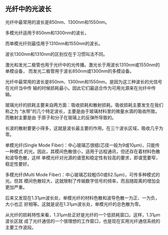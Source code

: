 
## 光纤中的光波长

光纤中最常用的波长是850nm、1300nm和1550nm。

多模光纤适用于850nm和1300nm的波长，

而单模光纤则最佳用于1310nm和1550nm的波长。

波长1300nm和1310nm的区别仅在于习惯叫法不同。

激光和发光二极管也用于光纤中的光传播。激光长于用波长1310nm或1550nm的单模设备，
而发光二极管用于波长850nm或1300nm的多模设备。

光纤中最常用的波长是850nm、1300nm和1550nm。是因为这三种波长的光信号在光纤当中传
输的时候损耗最小。因此它们最适合作为可用光源来在光纤中传输。

玻璃光纤的损耗主要来自两方面：吸收损耗和散射损耗。吸收损耗主要发生在我们称之为
“水带”的几个特定波长，主要是由于玻璃材料里的微量水滴的吸收所致。而散射主要是由
于原子和分子在玻璃上的反弹所导致的。

长波的散射要更小得多，这就是波长最主要的作用。在三个波长区域，吸收几乎为零。





单模光纤(Single Mode Fiber)：中心玻璃芯很细(芯径一般为9或10μm)，只能传一种模式
的光。因此，其模间色散很小，适用于远程通讯，但还存在着材料色散和波导色散，这样
单模光纤对光源的谱宽和稳定性有较高的要求，即谱宽要窄，稳定性要好。

多模光纤(Multi Mode Fiber)：中心玻璃芯较粗(50或62.5μm)，可传多种模式的光。但其
模间色散较大，这就限制了传输数字信号的频率，而且随距离的增加会更加严重。


后来又发现在1.31μm波长处，单模光纤的材料色散和波导色散一为正、一为负，大小也正
好相等。这就是说在1.31μm波长处，单模光纤的总色散为零。

从光纤的损耗特性来看，1.31μm处正好是光纤的一个低损耗窗口。这样，1.31μm波长区就
成了光纤通信的一个很理想的工作窗口，也是现在实用光纤通信系统的主要工作波段。

